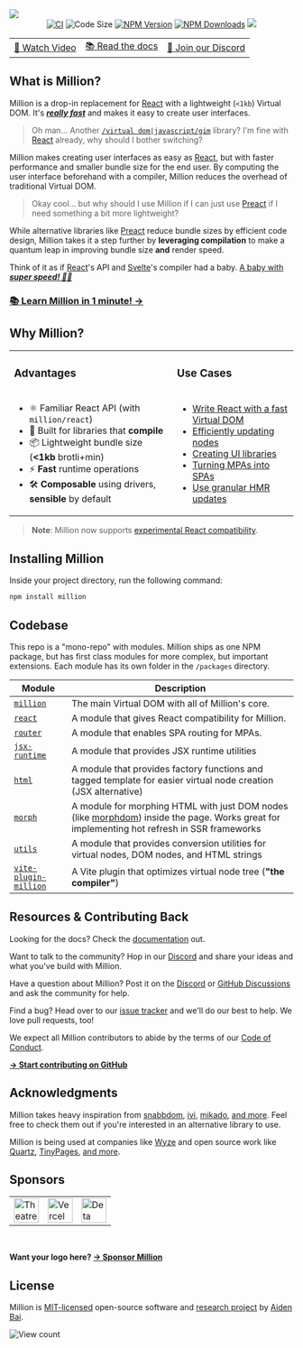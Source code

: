 <a href="https://millionjs.org">
<picture>
  <source media="(prefers-color-scheme: dark)" srcset="https://raw.githubusercontent.com/aidenybai/million/main/.github/assets/banner.svg">
  <img src="https://raw.githubusercontent.com/aidenybai/million/main/.github/assets/banner-light.svg">
</picture>

</a>

<div align="center">
  <a href="https://github.com/aidenybai/million/actions/workflows/ci.yml" target="_blank"><img src="https://img.shields.io/github/workflow/status/aidenybai/million/CI?style=flat&colorA=000000&colorB=000000" alt="CI" /></a>
  <img src="https://badgen.net/badgesize/brotli/https/unpkg.com/million/dist/measurement/normal.js?color=000000&labelColor=00000&label=bundle%20size" alt="Code Size" />
  <a href="https://www.npmjs.com/package/million" target="_blank"><img src="https://img.shields.io/npm/v/million?style=flat&colorA=000000&colorB=000000" alt="NPM Version" /></a>
    <a href="https://www.npmjs.com/package/million" target="_blank"><img src="https://img.shields.io/npm/dt/million.svg?style=flat&colorA=000000&colorB=000000" alt="NPM Downloads" /></a>
    <a href="https://www.npmjs.com/package/million" target="_blank">
  <a href="https://discord.gg/X9yFbcV2rF" target="_blank"><img src="https://img.shields.io/discord/938129049539186758?style=flat&colorA=000000&colorB=000000&label=discord&logo=discord&logoColor=ffffff" /></a>

  <table>
    <tbody>
      <tr>
        <td>
          <a href="https://www.youtube.com/watch?v=KgnSM9NbV2s">🎦 Watch Video</a>
        </td>
        <td>
          <a href="https://millionjs.org">📚 Read the docs</a>
        </td>
        <td>
          <a href="https://discord.gg/X9yFbcV2rF">💬 Join our Discord</a>
        </td>
      </tr>
    </tbody>
  </table>
</div>

## What is Million?

Million is a drop-in replacement for [React](https://reactjs.org) with a lightweight (`<1kb`) Virtual DOM. It's [_**really fast**_](https://millionjs.org/benchmarks) and makes it easy to create user interfaces.

> Oh man... Another [`/virtual dom|javascript/gim`](https://regexr.com/6mr5f) library? I'm fine with [React](https://reactjs.org) already, why should I bother switching?

Million makes creating user interfaces as easy as [React](https://reactjs.org), but with faster performance and smaller bundle size for the end user. By computing the user interface beforehand with a compiler, Million reduces the overhead of traditional Virtual DOM.

> Okay cool... but why should I use Million if I can just use [Preact](https://preactjs.com/) if I need something a bit more lightweight?

While alternative libraries like [Preact](https://preactjs.com/) reduce bundle sizes by efficient code design, Million takes it a step further by **leveraging compilation** to make a quantum leap in improving bundle size **and** render speed.

Think of it as if [React](https://preactjs.com/)'s API and [Svelte](https://svelte.dev/)'s compiler had a baby. [A baby with _**super speed! 👶🚀**_](https://millionjs.org/benchmarks)

### [**📚 Learn Million in 1 minute! →**](https://millionjs.org/docs/start-here)

## Why Million?

<table>
  <tbody>
    <tr>
      <td>
        <h3>Advantages</h3>
      </td>
      <td>
        <h3>Use Cases</h3>
      </td>
    </tr>
    <tr>
      <td>
        <ul>
          <li>⚛️ Familiar React API (with <code>million/react</code>)</li>
          <li>🦁 Built for libraries that <strong>compile</strong></li>
          <li>📦 Lightweight bundle size (<strong>&lt;1kb</strong> brotli+min)</li>
          <li>⚡ <strong>Fast</strong> runtime operations</li>
          <li>🛠️ <strong>Composable</strong> using drivers, <strong>sensible</strong> by default</li>
        </ul>
      </td>
      <td>
        <ul>
          <li><a href="https://github.com/aidenybai/million-react">Write React with a fast Virtual DOM </a></li>
          <li><a href="https://millionjs.org/docs/api/basics/render">Efficiently updating nodes</a></li>
          <li><a href="https://github.com/aidenybai/hacky">Creating UI libraries</a></li>
          <li><a href="https://millionjs.org/docs/api/extra/router">Turning MPAs into SPAs</a></li>
          <li><a href="https://millionjs.org/docs/tooling/ssg-ssr">Use granular HMR updates</a></li>
        </ul>
      </td>
    </tr>
  </tbody>
</table>

> **Note**: Million now supports [experimental React compatibility](https://github.com/aidenybai/million-react).

## Installing Million

Inside your project directory, run the following command:

```sh
npm install million
```

## Codebase

This repo is a "mono-repo" with modules. Million ships as one NPM package, but has first class modules for more complex, but important extensions. Each module has its own folder in the `/packages` directory.

| Module                                                                                               | Description                                                                                                                                                                                   |
| ---------------------------------------------------------------------------------------------------- | --------------------------------------------------------------------------------------------------------------------------------------------------------------------------------------------- |
| [`million`](https://github.com/aidenybai/million/tree/main/packages/million)                         | The main Virtual DOM with all of Million's core.                                                                                                                                              |
| [`react`](https://github.com/aidenybai/million/tree/main/packages/react)                             | A module that gives React compatibility for Million.                                                                                                                                          |
| [`router`](https://github.com/aidenybai/million/tree/main/packages/router)                           | A module that enables SPA routing for MPAs.                                                                                                                                                   |
| [`jsx-runtime`](https://github.com/aidenybai/million/tree/main/packages/jsx-runtime)                 | A module that provides JSX runtime utilities                                                                                                                                                  |
| [`html`](https://github.com/aidenybai/million/tree/main/packages/html)                               | A module that provides factory functions and tagged template for easier virtual node creation (JSX alternative)                                                                               |
| [`morph`](https://github.com/aidenybai/million/tree/main/packages/morph)                             | A module for morphing HTML with just DOM nodes (like [morphdom](https://github.com/patrick-steele-idem/morphdom)) inside the page. Works great for implementing hot refresh in SSR frameworks |
| [`utils`](https://github.com/aidenybai/million/tree/main/packages/utils)                             | A module that provides conversion utilities for virtual nodes, DOM nodes, and HTML strings                                                                                                    |
| [`vite-plugin-million`](https://github.com/aidenybai/million/tree/main/packages/vite-plugin-million) | A Vite plugin that optimizes virtual node tree (**"the compiler"**)                                                                                                                           |

## Resources & Contributing Back

Looking for the docs? Check the [documentation](https://millionjs.org) out.

Want to talk to the community? Hop in our [Discord](https://discord.gg/X9yFbcV2rF) and share your ideas and what you've build with Million.

Have a question about Million? Post it on the [Discord](https://discord.gg/X9yFbcV2rF) or [GitHub Discussions](https://github.com/aidenybai/million/discussions) and ask the community for help.

Find a bug? Head over to our [issue tracker](https://github.com/aidenybai/million/issues) and we'll do our best to help. We love pull requests, too!

We expect all Million contributors to abide by the terms of our [Code of Conduct](https://github.com/aidenybai/million/blob/main/.github/CODE_OF_CONDUCT.md).

[**→ Start contributing on GitHub**](https://github.com/aidenybai/million/blob/main/.github/CONTRIBUTING.md)

## Acknowledgments

Million takes heavy inspiration from [snabbdom](https://github.com/snabbdom/snabbdom), [ivi](https://github.com/localvoid/ivi), [mikado](https://github.com/nextapps-de/mikado), [and more](https://krausest.github.io/js-framework-benchmark/2021/table_chrome_96.0.4664.45.html). Feel free to check them out if you're interested in an alternative library to use.

Million is being used at companies like [Wyze](https://wyze.com) and open source work like [Quartz](https://github.com/jackyzha0/quartz), [TinyPages](https://github.com/Borrus-sudo/tinypages), [and more](https://github.com/aidenybai/million/network/dependents).

## Sponsors

<table>
  <tr>
    <td>
      <a href="https://www.theatrejs.com/?utm_source=millionjs&utm_campaign=oss" target="_blank"><img height="44" src="https://www.theatrejs.com/images/top-section/logo.svg" alt="Theatre.js"></a>
    </td>
    <td>
      <a href="https://vercel.com/?utm_source=millionjs&utm_campaign=oss" target="_blank"><img height="44" src="https://raw.githubusercontent.com/aidenybai/million/main/.github/assets/vercel-logo.svg" alt="Vercel"></a>
    </td>
    <td>
      <a href="https://deta.sh/?utm_source=millionjs&utm_campaign=oss" target="_blank"><img height="44" src="https://www.deta.sh/dist/images/deta_logo.svg" alt="Deta"></a>
    </td>
  </tr>
</table>
<br />

**Want your logo here? [→ Sponsor Million](https://github.com/sponsors/aidenybai)**

## License

Million is [MIT-licensed](LICENSE) open-source software and [research project](https://arxiv.org/abs/2202.08409) by [Aiden Bai](https://aidenybai.com).

![View count](https://hits.link/hits?url=https://github.com/aidenybai/million&bgRight=000&bgLeft=000)
